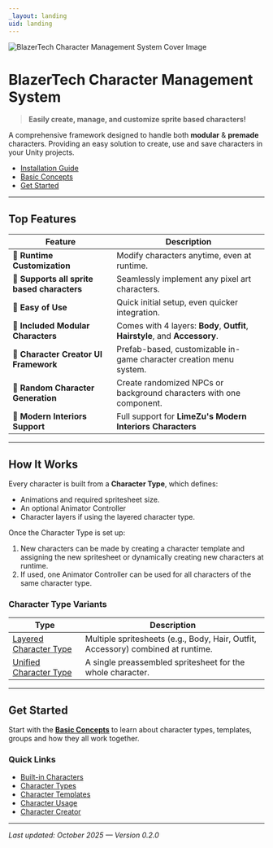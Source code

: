 ```yaml
---
_layout: landing
uid: landing
---
```


![BlazerTech Character Management System Cover Image](~/images/logos/blazertech-character-management-system-logo.png)

# **BlazerTech Character Management System**
> **Easily create, manage, and customize sprite based characters!**

A comprehensive framework designed to handle both **modular** & **premade** characters.
Providing an easy solution to create, use and save characters in your Unity projects.

- [Installation Guide](xref:installation)  
- [Basic Concepts](xref:basic-concepts)  
- [Get Started](xref:quick-start)  

---

## Top Features

| Feature                                    | Description                                                                  |
| ------------------------------------------ | ---------------------------------------------------------------------------- |
| 👀 **Runtime Customization**                | Modify characters anytime, even at runtime.                                  |
| 👀 **Supports all sprite based characters** | Seamlessly implement any pixel art characters.                               |
| 👀 **Easy of Use**                          | Quick initial setup, even quicker integration.                               |
| 👀 **Included Modular Characters**          | Comes with 4 layers: **Body**, **Outfit**, **Hairstyle**, and **Accessory**. |
| 👀 **Character Creator UI Framework**       | Prefab-based, customizable in-game character creation menu system.           |
| 👀 **Random Character Generation**          | Create randomized NPCs or background characters with one component.          |
| 👀 **Modern Interiors Support**             | Full support for **LimeZu's Modern Interiors Characters**                    |

---

## How It Works

Every character is built from a **Character Type**, which defines:
- Animations and required spritesheet size.  
- An optional Animator Controller
- Character layers if using the layered character type.

Once the Character Type is set up:
1. New characters can be made by creating a character template and assigning the new spritesheet or dynamically creating new characters at runtime.
2. If used, one Animator Controller can be used for all characters of the same character type. 

### Character Type Variants

| Type                       | Description                                                                      |
| -------------------------- | -------------------------------------------------------------------------------- |
| [Layered Character Type](xref:layered-character-type) | Multiple spritesheets (e.g., Body, Hair, Outfit, Accessory) combined at runtime. |
| [Unified Character Type](xref:unified-character-type) | A single preassembled spritesheet for the whole character.                       |

---

## Get Started

Start with the [**Basic Concepts**](xref:basic-concepts) to learn about character types, templates, groups and how they all work together.

### Quick Links
- [Built-in Characters](xref:built-in-characters)
- [Character Types](xref:character-types)
- [Character Templates](xref:character-templates)
- [Character Usage](xref:character-usage)
- [Character Creator](xref:character-creator-overview)

---

_Last updated: October 2025 — Version 0.2.0_
